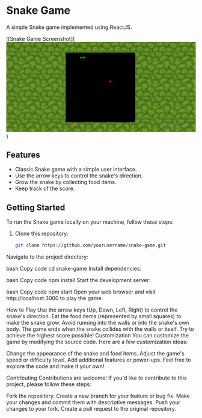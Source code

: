 # Snake Game

A simple Snake game implemented using ReactJS.

![Snake Game Screenshot](![Alt text](image.png))



## Features

- Classic Snake game with a simple user interface.
- Use the arrow keys to control the snake's direction.
- Grow the snake by collecting food items.
- Keep track of the score.

## Getting Started

To run the Snake game locally on your machine, follow these steps:

1. Clone this repository:

   ```bash
   git clone https://github.com/yourusername/snake-game.git
Navigate to the project directory:

bash
Copy code
cd snake-game
Install dependencies:

bash
Copy code
npm install
Start the development server:

bash
Copy code
npm start
Open your web browser and visit http://localhost:3000 to play the game.

How to Play
Use the arrow keys (Up, Down, Left, Right) to control the snake's direction.
Eat the food items (represented by small squares) to make the snake grow.
Avoid running into the walls or into the snake's own body.
The game ends when the snake collides with the walls or itself.
Try to achieve the highest score possible!
Customization
You can customize the game by modifying the source code. Here are a few customization ideas:

Change the appearance of the snake and food items.
Adjust the game's speed or difficulty level.
Add additional features or power-ups.
Feel free to explore the code and make it your own!

Contributing
Contributions are welcome! If you'd like to contribute to this project, please follow these steps:

Fork the repository.
Create a new branch for your feature or bug fix.
Make your changes and commit them with descriptive messages.
Push your changes to your fork.
Create a pull request to the original repository.